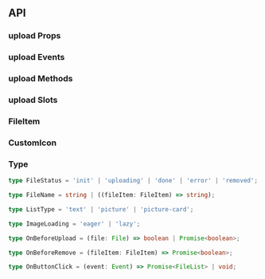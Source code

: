 ## API

### upload Props

<field-table :data="uploadProps"/>

### upload Events

<field-table :data="uploadEvents" type="emits" />

### upload Methods

<field-table :data="uploadMethods" type="methods" />

### upload Slots

<field-table :data="uploadSlots" type="slots"/>

### FileItem

<field-table :data="fileItemProps" />

### CustomIcon

<field-table :data="customIconProps" />

<!-- ### RequestOption

<field-table :data="requestOptionProps" />

### UploadRequest

<field-table :data="uploadRequestProps" /> -->

### Type

```typescript
type FileStatus = 'init' | 'uploading' | 'done' | 'error' | 'removed';

type FileName = string | ((fileItem: FileItem) => string);

type ListType = 'text' | 'picture' | 'picture-card';

type ImageLoading = 'eager' | 'lazy';

type OnBeforeUpload = (file: File) => boolean | Promise<boolean>;

type OnBeforeRemove = (fileItem: FileItem) => Promise<boolean>;

type OnButtonClick = (event: Event) => Promise<FileList> | void;
```

<script setup>
import { ref } from 'vue';

const uploadProps = ref([
  {
    name: 'file-list (v-model)',
    desc: '文件列表',
    type: 'FileItem[]',
    value: '-',
  },
  {
    name: 'default-file-list',
    desc: '默认的文件列表（非受控状态）',
    type: 'FileItem[]',
    value: '[]',
  },
  {
    name: 'accept',
    desc: '接收的上传文件类型，具体参考 HTML标准',
    type: 'string',
    value: '-',
  },
  { name: 'action', desc: '上传的URL', type: 'string', value: '-' },
  { name: 'disabled', desc: '是否禁用', type: 'boolean', value: 'false' },
  {
    name: 'multiple',
    desc: '是否支持多文件上传',
    type: 'boolean',
    value: 'false',
  },
  {
    name: 'directory',
    desc: '是否支持文件夹上传（需要浏览器支持）',
    type: 'boolean',
    value: 'false',
  },
  {
    name: 'draggable',
    desc: '是否支持拖拽上传',
    type: 'boolean',
    value: 'false',
  },
  { name: 'tip', desc: '提示文字', type: 'string', value: '-' },
  {
    name: 'name',
    desc: '上传的文件名',
    type: 'FileName',
    value: '-',
  },
  {
    name: 'limit',
    desc: '限制上传文件的数量。0表示不限制',
    type: 'number',
    value: '0',
  },
  {
    name: 'show-file-list',
    desc: '是否显示文件列表',
    type: 'boolean',
    value: 'true',
  },
  {
    name: 'show-remove-button',
    desc: '是否显示删除按钮',
    type: 'boolean',
    value: 'true',
  },
  {
    name: 'show-cancel-button',
    desc: '是否显示取消按钮',
    type: 'boolean',
    value: 'true',
  },
  {
    name: 'show-upload-button',
    desc: '是否显示上传按钮。',
    type: 'boolean | { showOnExceedLimit: boolean }',
    value: 'true',
  },
  {
    name: 'show-preview-button',
    desc: '照片墙是否显示预览按钮',
    type: 'boolean',
    value: 'true',
  },
  {
    name: 'download',
    desc: '是否在 <a> 链接上添加 download 属性',
    type: 'boolean',
    value: 'false',
  },
  {
    name: 'show-link',
    desc: '在列表模式下，如果上传的文件存在 URL 则展示链接。如果关闭仅展示文字并且点击可以触发 preview 事件。',
    type: 'boolean',
    value: 'true',
  },
  {
    name: 'image-loading',
    desc: '<img> 的原生 HTML 属性，需要浏览器支持',
    type: "ImageLoading",
    value: '-',
  },
  {
    name: 'list-type',
    desc: '图片列表类型',
    type: "ListType",
    value: "'text'",
  },
  { name: 'custom-icon', desc: '自定义图标', type: 'CustomIcon', value: '-' },
  {
    name: 'image-preview',
    desc: '是否使用 ImagePreview 组件进行预览',
    type: 'boolean',
    value: 'false',
  },
  {
    name: 'on-before-upload',
    desc: '上传文件前触发',
    type: 'OnBeforeUpload',
    value: '-',
  },
  {
    name: 'on-before-remove',
    desc: '移除文件前触发',
    type: 'onBeforeRemove',
    value: '-',
  },
  {
    name: 'on-button-click',
    desc: '点击上传按钮触发（如果返回 Promise 则会关闭默认 input 上传）',
    type: 'OnButtonClick',
    value: '-',
  },
  //   {
  //     name: 'headers',
  //     desc: '上传请求附加的头信息',
  //     type: 'Record<string, string>',
  //     value: '-',
  //   },
  //   {
  //     name: 'data',
  //     desc: '上传请求附加的数据',
  //     type: 'Record<string, string | Blob>| ((fileItem: FileItem) => Record<string, string | Blob>)',
  //     value: '-',
  //   },
  //   {
  //     name: 'with-credentials',
  //     desc: '上传请求是否携带 cookie',
  //     type: 'boolean',
  //     value: 'false',
  //   },
  //   {
  //     name: 'custom-request',
  //     desc: '自定义上传行为',
  //     type: '(option: RequestOption) => UploadRequest',
  //     value: '-',
  //   },
  //   {
  //     name: 'auto-upload',
  //     desc: '是否自动上传文件',
  //     type: 'boolean',
  //     value: 'true',
  //   },
  //   {
  //     name: 'show-retry-button',
  //     desc: '是否显示重试按钮',
  //     type: 'boolean',
  //     value: 'true',
  //
  //   },
  //   {
  //     name: 'response-url-key',
  //     desc: 'Response中获取图片URL的key，开启后会用上传的图片替换预加载的图片',
  //     type: 'string | ((fileItem: FileItem) => string)',
  //     value: '-',
  //   },
]);

const uploadEvents = ref([
  {
    name: 'exceed-limit',
    desc: '上传的文件超出限制后触发',
    type: { fileList: 'FileItem[]', files: 'File[]' },
  },
  {
    name: 'change',
    desc: '上传的文件状态发生改变时触发',
    type: { fileList: 'FileItem[]', fileItem: 'fileItem' },
  },
  {
    name: 'preview',
    desc: '点击图片预览时的触发',
    type: { fileItem: 'FileItem' },
  },
  //   {
  //     name: 'progress',
  //     desc: '上传中的文件进度改变时触发',
  //     type: { fileItem: 'fileItem', ev: 'ProgressEvent' },
  //   },
  //   { name: 'success', desc: '上传成功时触发', type: { fileItem: 'FileItem' } },
  //   { name: 'error', desc: '上传失败时触发', type: { fileItem: 'FileItem' } },
]);

const uploadMethods = ref([
  {
    name: 'updateFile',
    desc: '更新文件',
    type: {
        id: 'string', file: 'File'
    },
    value: '-',
  },
  {
    name: 'upload',
    desc: '上传文件',
    type: {
        files: 'File[]'
    },
    value: '-',
  },
  //   {
  //     name: 'submit',
  //     desc: '上传文件（已经初始化完成的文件）',
  //     type: 'fileItem: FileItem',
  //     returnValue: '-',
  //   },
  //   {
  //     name: 'abort',
  //     desc: '中止上传',
  //     type: 'fileItem: FileItem',
  //     returnValue: '-',
  //   },
]);

const uploadSlots = ref([
  {
    name: 'extra-button',
    desc: '上传列表额外按钮',
    type: {
        fileItem: 'FileItem'
    },
  },
  {
    name: 'image',
    desc: '自定义图片',
    type: {
        fileItem: 'FileItem'
    },
  },
  { name: 'file-name', desc: '文件名称', type: '-' },
  { name: 'file-icon', desc: '文件图标', type: '-' },
  { name: 'remove-icon', desc: '删除图标', type: '-' },
  { name: 'preview-icon', desc: '预览图标', type: '-' },
  { name: 'upload-button', desc: '上传按钮', type: '-' },
  {
    name: 'upload-item',
    desc: '上传列表的项目',
     type: {
        fileItem: 'FileItem',
        index: 'number'
    },
  },
  //   { name: 'cancel-icon', desc: '取消图标', type: '-',  },
  //   { name: 'start-icon', desc: '开始图标', type: '-',  },
  //   { name: 'error-icon', desc: '失败图标', type: '-',  },
  //   { name: 'success-icon', desc: '成功图标', type: '-',  },
  //   { name: 'retry-icon', desc: '重试图标', type: '-',  },
]);

const fileItemProps = ref([
  { name: 'uid', desc: '当前上传文件的唯一标示', type: 'string', value: '-' },
  {
    name: 'status',
    desc: '当前上传文件的状态',
    type: 'FileStatus',
    value: '-',
  },
  { name: 'file', desc: '文件对象', type: 'File', value: '-' },
  { name: 'percent', desc: '上传进度百分比', type: 'number', value: '-' },
  { name: 'url', desc: '文件地址', type: 'string', value: '-' },
  { name: 'name', desc: '文件名', type: 'string', value: '-' },
  //   {
  //     name: 'response',
  //     desc: '当前文件上传请求返回的响应',
  //     type: 'any',
  //     value: '-',
  //    },
]);

const customIconProps = ref([
  { name: 'removeIcon', desc: '移除图标', type: 'RenderFunction', value: '-' },
  { name: 'previewIcon', desc: '预览图标', type: 'RenderFunction', value: '-' },
  {
    name: 'fileIcon',
    desc: '文件图标',
    type: '(fileItem: FileItem) => VNode',
    value: '-',
  },
  {
    name: 'fileName',
    desc: '文件名',
    type: '(fileItem: FileItem) => string | VNode',
    value: '-',
  },
  //   { name: 'startIcon', desc: '开始图标', type: 'RenderFunction', value: '-' },
  //   { name: 'cancelIcon', desc: '取消图标', type: 'RenderFunction', value: '-' },
  //   { name: 'retryIcon', desc: '重试图标', type: 'RenderFunction', value: '-' },
  //   { name: 'successIcon', desc: '成功图标', type: 'RenderFunction', value: '-' },
  //   { name: 'errorIcon', desc: '失败图标', type: 'RenderFunction', value: '-' },
]);

const requestOptionProps = ref([
  { name: 'action', desc: '上传的URL', type: 'string', value: '-' },
  {
    name: 'headers',
    desc: '请求报文的头信息',
    type: 'Record<string, string>',
    value: '-',
  },
  {
    name: 'name',
    desc: '上传文件的文件名',
    type: 'string | ((fileItem: FileItem) => string)',
    value: '-',
  },
  { name: 'fileItem', desc: '上传文件', type: 'FileItem', value: '-' },
  {
    name: 'data',
    desc: '附加的请求信息',
    type: 'Record<string, string | Blob> | ((fileItem: FileItem) => Record<string, string | Blob>)',
    value: '-',
  },
  {
    name: 'withCredentials',
    desc: '是否携带cookie信息',
    type: 'boolean',
    value: 'false',
  },
  {
    name: 'onProgress',
    desc: '更新当前文件的上传进度。percent: 当前上传进度百分比',
    type: '(percent: number, event?: ProgressEvent) => void',
    value: '-',
  },
  {
    name: 'onSuccess',
    desc: '上传成功后，调用onSuccess方法，传入的response参数将会附加到当前上传文件的response字段上',
    type: '(response?: any) => void',
    value: '-',
  },
  {
    name: 'onError',
    desc: '上传失败后，调用onError方法，传入的response参数将会附加到当前上传文件的response字段上',
    type: '(response?: any) => void',
    value: '-',
  },
]);

const uploadRequestProps = ref([
  { name: 'abort', desc: '终止上传', type: '() => void', value: '-' },
]);

</script>

